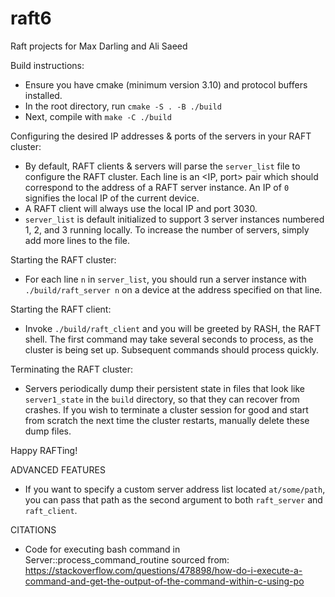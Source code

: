 # raft6
Raft projects for Max Darling and Ali Saeed

Build instructions: 
- Ensure you have cmake (minimum version 3.10) and protocol buffers installed.
- In the root directory, run `cmake -S . -B ./build`
- Next, compile with `make -C ./build`

Configuring the desired IP addresses & ports of the servers in your RAFT cluster:
- By default, RAFT clients & servers will parse the `server_list` file to configure the RAFT cluster. Each line is an <IP, port> pair which should correspond to the address of a RAFT server instance. An IP of `0` signifies the local IP of the current device. 
- A RAFT client will always use the local IP and port 3030.
- `server_list` is default initialized to support 3 server instances numbered 1, 2, and 3 running locally. To increase the number of servers, simply add more lines to the file.

Starting the RAFT cluster:
- For each line `n` in `server_list`, you should run a server instance with `./build/raft_server n` on a device at the address specified on that line.

Starting the RAFT client:
- Invoke `./build/raft_client` and you will be greeted by RASH, the RAFT shell. The first command may take several seconds to process, as the cluster is being set up. Subsequent commands should process quickly.

Terminating the RAFT cluster:
- Servers periodically dump their persistent state in files that look like `server1_state` in the `build` directory, so that they can recover from crashes. If you wish to terminate a cluster session for good and start from scratch the next time the cluster restarts, manually delete these dump files.

Happy RAFTing!

ADVANCED FEATURES
- If you want to specify a custom server address list located `at/some/path`, you can pass that path as the second argument to both `raft_server` and `raft_client`.

CITATIONS
- Code for executing bash command in Server::process_command_routine sourced from: 
https://stackoverflow.com/questions/478898/how-do-i-execute-a-command-and-get-the-output-of-the-command-within-c-using-po
